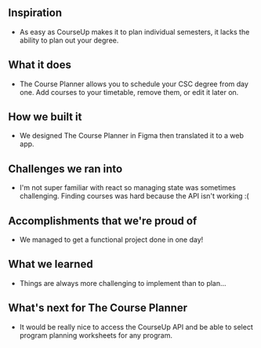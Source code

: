 ## Inspiration
- As easy as CourseUp makes it to plan individual semesters, it lacks the ability to plan out your degree.

## What it does
- The Course Planner allows you to schedule your CSC degree from day one. Add courses to your timetable, remove them, or edit it later on.

## How we built it
- We designed The Course Planner in Figma then translated it to a web app.

## Challenges we ran into
- I'm not super familiar with react so managing state was sometimes challenging. Finding courses was hard because the API isn't working :(

## Accomplishments that we're proud of
- We managed to get a functional project done in one day!

## What we learned
- Things are always more challenging to implement than to plan...

## What's next for The Course Planner
- It would be really nice to access the CourseUp API and be able to select program planning worksheets for any program.
